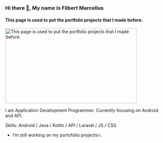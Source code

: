 ### Hi there 👋, My name is Filbert Marcellus
#### This page is used to put the portfolio projects that I made before.
<img src="https://drive.google.com/uc?id=1wrM0pnRt9ekLYGTzIzxWWDJ-VYBC_t5F" alt="This page is used to put the portfolio projects that I made before." width="420px" height="240px">

I am Application Development Programmer. Currently focusing on Android and API.

Skills: Android / Java / Kotlin / API / Laravel / JS / CSS

- I’m still working on my portofolio projects🔥. 
